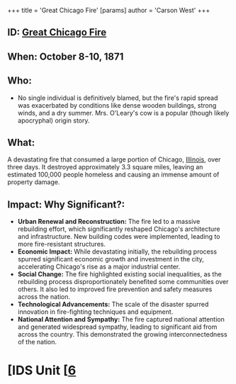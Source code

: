 +++
 title = 'Great Chicago Fire'
[params]
	author = 'Carson West'
+++
## ID: [Great Chicago Fire](./../great-chicago-fire/)

## When: October 8-10, 1871

## Who: 
* No single individual is definitively blamed, but the fire's rapid spread was exacerbated by conditions like dense wooden buildings, strong winds, and a dry summer.  Mrs. O'Leary's cow is a popular (though likely apocryphal) origin story.

## What: 
A devastating fire that consumed a large portion of Chicago, [Illinois](./../illinois/), over three days.  It destroyed approximately 3.3 square miles, leaving an estimated 100,000 people homeless and causing an immense amount of property damage.

## Impact: Why Significant?:
* **Urban Renewal and Reconstruction:** The fire led to a massive rebuilding effort, which significantly reshaped Chicago's architecture and infrastructure.  New building codes were implemented, leading to more fire-resistant structures.
* **Economic Impact:** While devastating initially, the rebuilding process spurred significant economic growth and investment in the city, accelerating Chicago's rise as a major industrial center.
* **Social Change:** The fire highlighted existing social inequalities, as the rebuilding process disproportionately benefited some communities over others. It also led to improved fire prevention and safety measures across the nation.
* **Technological Advancements:** The scale of the disaster spurred innovation in fire-fighting techniques and equipment.
* **National Attention and Sympathy:** The fire captured national attention and generated widespread sympathy, leading to significant aid from across the country.  This demonstrated the growing interconnectedness of the nation.


# [IDS Unit [[6](./../ids-unit-[[6/)
